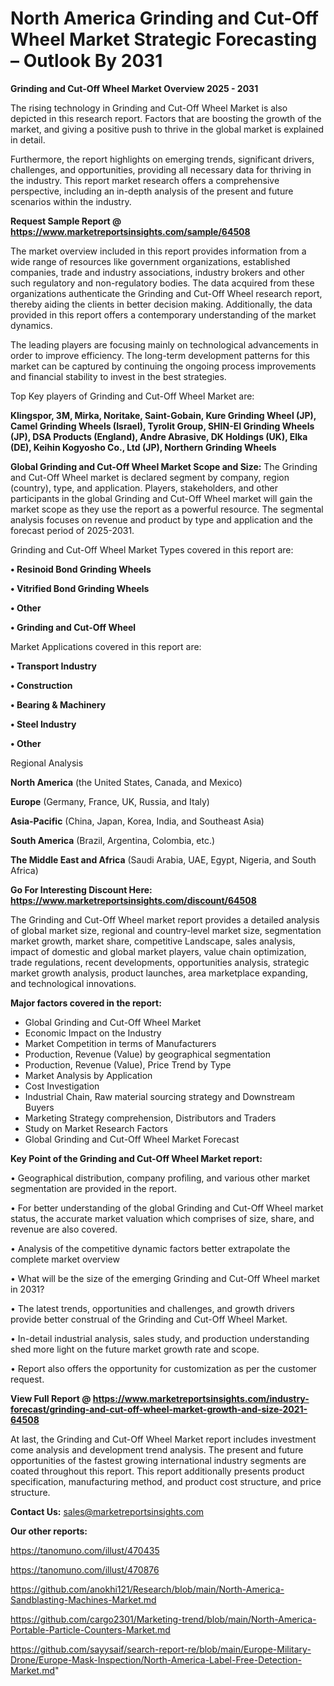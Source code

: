 # North America Grinding and Cut-Off Wheel Market Strategic Forecasting – Outlook By 2031

<Strong> Grinding and Cut-Off Wheel Market Overview 2025 - 2031</strong>

The rising technology in Grinding and Cut-Off Wheel Market is also depicted in this research report. Factors that are boosting the growth of the market, and giving a positive push to thrive in the global market is explained in detail.

Furthermore, the report highlights on emerging trends, significant drivers, challenges, and opportunities, providing all necessary data for thriving in the industry. This report market research offers a comprehensive perspective, including an in-depth analysis of the present and future scenarios within the industry.

<strong>Request Sample Report @ <a href=https://www.marketreportsinsights.com/sample/64508>https://www.marketreportsinsights.com/sample/64508</a></strong>

The market overview included in this report provides information from a wide range of resources like government organizations, established companies, trade and industry associations, industry brokers and other such regulatory and non-regulatory bodies. The data acquired from these organizations authenticate the Grinding and Cut-Off Wheel research report, thereby aiding the clients in better decision making. Additionally, the data provided in this report offers a contemporary understanding of the market dynamics.

The leading players are focusing mainly on technological advancements in order to improve efficiency. The long-term development patterns for this market can be captured by continuing the ongoing process improvements and financial stability to invest in the best strategies.

Top Key players of Grinding and Cut-Off Wheel Market are:

<strong>Klingspor, 3M, Mirka, Noritake, Saint-Gobain, Kure Grinding Wheel (JP), Camel Grinding Wheels (Israel), Tyrolit Group, SHIN-EI Grinding Wheels (JP), DSA Products (England), Andre Abrasive, DK Holdings (UK), Elka (DE), Keihin Kogyosho Co., Ltd (JP), Northern Grinding Wheels</strong>

<strong><b>Global Grinding and Cut-Off Wheel Market Scope and Size:</b></strong>
The Grinding and Cut-Off Wheel market is declared segment by company, region (country), type, and application. Players, stakeholders, and other participants in the global Grinding and Cut-Off Wheel market will gain the market scope as they use the report as a powerful resource. The segmental analysis focuses on revenue and product by type and application and the forecast period of 2025-2031.

Grinding and Cut-Off Wheel Market Types covered in this report are:

<strong>• Resinoid Bond Grinding Wheels

• Vitrified Bond Grinding Wheels

• Other

• Grinding and Cut-Off Wheel</strong>

Market Applications covered in this report are:

<strong>• Transport Industry

• Construction

• Bearing & Machinery

• Steel Industry

• Other</strong> 

Regional Analysis

<strong>North America</strong> (the United States, Canada, and Mexico)

<strong>Europe</strong> (Germany, France, UK, Russia, and Italy)

<strong>Asia-Pacific</strong> (China, Japan, Korea, India, and Southeast Asia)

<strong>South America</strong> (Brazil, Argentina, Colombia, etc.)

<strong>The Middle East and Africa</strong> (Saudi Arabia, UAE, Egypt, Nigeria, and South Africa)

<strong>Go For Interesting Discount Here: <a href=https://www.marketreportsinsights.com/discount/64508>https://www.marketreportsinsights.com/discount/64508</a></strong>

The Grinding and Cut-Off Wheel market report provides a detailed analysis of global market size, regional and country-level market size, segmentation market growth, market share, competitive Landscape, sales analysis, impact of domestic and global market players, value chain optimization, trade regulations, recent developments, opportunities analysis, strategic market growth analysis, product launches, area marketplace expanding, and technological innovations.

<strong><b>Major factors covered in the report:</b></strong>
<ul>
  <li>Global Grinding and Cut-Off Wheel Market </li>
  <li>Economic Impact on the Industry</li>
  <li>Market Competition in terms of Manufacturers</li>
  <li>Production, Revenue (Value) by geographical segmentation</li>
  <li>Production, Revenue (Value), Price Trend by Type</li>
  <li>Market Analysis by Application</li>
  <li>Cost Investigation</li>
  <li>Industrial Chain, Raw material sourcing strategy and Downstream Buyers</li>
  <li>Marketing Strategy comprehension, Distributors and Traders</li>
  <li>Study on Market Research Factors</li>
  <li>Global Grinding and Cut-Off Wheel Market Forecast</li>
</ul>

<strong><b>Key Point of the Grinding and Cut-Off Wheel Market report:</b></strong>

• Geographical distribution, company profiling, and various other market segmentation are provided in the report.

• For better understanding of the global Grinding and Cut-Off Wheel market status, the accurate market valuation which comprises of size, share, and revenue are also covered.

• Analysis of the competitive dynamic factors better extrapolate the complete market overview

• What will be the size of the emerging Grinding and Cut-Off Wheel market in 2031?

• The latest trends, opportunities and challenges, and growth drivers provide better construal of the Grinding and Cut-Off Wheel Market.

• In-detail industrial analysis, sales study, and production understanding shed more light on the future market growth rate and scope.

• Report also offers the opportunity for customization as per the customer request.

<strong><b>View Full Report @ <a href=https://www.marketreportsinsights.com/industry-forecast/grinding-and-cut-off-wheel-market-growth-and-size-2021-64508>https://www.marketreportsinsights.com/industry-forecast/grinding-and-cut-off-wheel-market-growth-and-size-2021-64508</a></b></strong>


At last, the Grinding and Cut-Off Wheel Market report includes investment come analysis and development trend analysis. The present and future opportunities of the fastest growing international industry segments are coated throughout this report. This report additionally presents product specification, manufacturing method, and product cost structure, and price structure.

<strong>Contact Us:</strong>
sales@marketreportsinsights.com

<strong>Our other reports:</strong>

<a href=https://tanomuno.com/illust/470435>https://tanomuno.com/illust/470435</a>

<a href=https://tanomuno.com/illust/470876>https://tanomuno.com/illust/470876</a>

<a href=https://github.com/anokhi121/Research/blob/main/North-America-Sandblasting-Machines-Market.md>https://github.com/anokhi121/Research/blob/main/North-America-Sandblasting-Machines-Market.md</a>

<a href=https://github.com/cargo2301/Marketing-trend/blob/main/North-America-Portable-Particle-Counters-Market.md>https://github.com/cargo2301/Marketing-trend/blob/main/North-America-Portable-Particle-Counters-Market.md</a>

<a href=https://github.com/sayysaif/search-report-re/blob/main/Europe-Military-Drone/Europe-Mask-Inspection/North-America-Label-Free-Detection-Market.md>https://github.com/sayysaif/search-report-re/blob/main/Europe-Military-Drone/Europe-Mask-Inspection/North-America-Label-Free-Detection-Market.md</a>"
